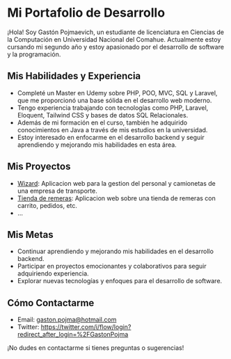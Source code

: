 # Mi Portafolio de Desarrollo

¡Hola! Soy Gastón Pojmaevich, un estudiante de licenciatura en Ciencias de la Computación en Universidad Nacional del Comahue. Actualmente estoy cursando mi segundo año y estoy apasionado por el desarrollo de software y la programación.

## Mis Habilidades y Experiencia

- Completé un Master en Udemy sobre PHP, POO, MVC, SQL y Laravel, que me proporcionó una base sólida en el desarrollo web moderno.
- Tengo experiencia trabajando con tecnologías como PHP, Laravel, Eloquent, Tailwind CSS y bases de datos SQL Relacionales.
- Además de mi formación en el curso, también he adquirido conocimientos en Java a través de mis estudios en la universidad.
- Estoy interesado en enfocarme en el desarrollo backend y seguir aprendiendo y mejorando mis habilidades en esta área.

## Mis Proyectos

- [Wizard](https://github.com/Tonga98/Wizard): Aplicacion web para la gestion del personal y camionetas de una empresa de transporte.
- [Tienda de remeras](https://github.com/Tonga98/Tienda-Remeras): Aplicacion web sobre una tienda de remeras con carrito, pedidos, etc.
- ...

## Mis Metas

- Continuar aprendiendo y mejorando mis habilidades en el desarrollo backend.
- Participar en proyectos emocionantes y colaborativos para seguir adquiriendo experiencia.
- Explorar nuevas tecnologías y enfoques para el desarrollo de software.

## Cómo Contactarme

- Email: gaston.pojma@hotmail.com
- Twitter: https://twitter.com/i/flow/login?redirect_after_login=%2FGastonPojma

¡No dudes en contactarme si tienes preguntas o sugerencias!
